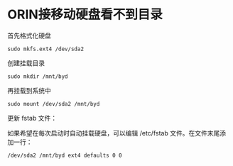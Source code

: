 # ORIN接移动硬盘看不到目录

首先格式化硬盘
```
sudo mkfs.ext4 /dev/sda2
```


创建挂载目录
```
sudo mkdir /mnt/byd
```

再挂载到系统中
```
sudo mount /dev/sda2 /mnt/byd
```

更新 fstab 文件：

如果希望在每次启动时自动挂载硬盘，可以编辑 /etc/fstab 文件。在文件末尾添加一行：

```
/dev/sda2 /mnt/byd ext4 defaults 0 0
```
